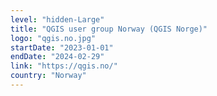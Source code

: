 ```yaml
---
level: "hidden-Large"
title: "QGIS user group Norway (QGIS Norge)"
logo: "qgis.no.jpg"
startDate: "2023-01-01"
endDate: "2024-02-29"
link: "https://qgis.no/"
country: "Norway"
---
```

